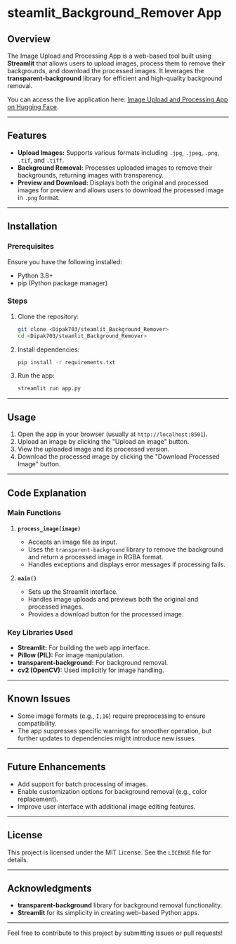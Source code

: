 # steamlit_Background_Remover App

## Overview

The Image Upload and Processing App is a web-based tool built using **Streamlit** that allows users to upload images, process them to remove their backgrounds, and download the processed images. It leverages the **transparent-background** library for efficient and high-quality background removal.

You can access the live application here: [Image Upload and Processing App on Hugging Face](https://huggingface.co/spaces/DRgaddam/background_remove).

---

## Features

* **Upload Images:** Supports various formats including `.jpg`, `.jpeg`, `.png`, `.tif`, and `.tiff`.
* **Background Removal:** Processes uploaded images to remove their backgrounds, returning images with transparency.
* **Preview and Download:** Displays both the original and processed images for preview and allows users to download the processed image in `.png` format.

---

## Installation

### Prerequisites

Ensure you have the following installed:

* Python 3.8+
* pip (Python package manager)

### Steps

1. Clone the repository:

   ```bash
   git clone <Dipak703/steamlit_Background_Remover>
   cd <Dipak703/steamlit_Background_Remover>
   ```

2. Install dependencies:

   ```bash
   pip install -r requirements.txt
   ```

3. Run the app:

   ```bash
   streamlit run app.py
   ```

---

## Usage

1. Open the app in your browser (usually at `http://localhost:8501`).
2. Upload an image by clicking the "Upload an image" button.
3. View the uploaded image and its processed version.
4. Download the processed image by clicking the "Download Processed Image" button.

---

## Code Explanation

### Main Functions

1. **`process_image(image)`**

   * Accepts an image file as input.
   * Uses the `transparent-background` library to remove the background and return a processed image in RGBA format.
   * Handles exceptions and displays error messages if processing fails.

2. **`main()`**

   * Sets up the Streamlit interface.
   * Handles image uploads and previews both the original and processed images.
   * Provides a download button for the processed image.

### Key Libraries Used

* **Streamlit:** For building the web app interface.
* **Pillow (PIL):** For image manipulation.
* **transparent-background:** For background removal.
* **cv2 (OpenCV):** Used implicitly for image handling.

---

## Known Issues

* Some image formats (e.g., `I;16`) require preprocessing to ensure compatibility.
* The app suppresses specific warnings for smoother operation, but further updates to dependencies might introduce new issues.

---

## Future Enhancements

* Add support for batch processing of images.
* Enable customization options for background removal (e.g., color replacement).
* Improve user interface with additional image editing features.

---

## License

This project is licensed under the MIT License. See the `LICENSE` file for details.

---

## Acknowledgments

* **transparent-background** library for background removal functionality.
* **Streamlit** for its simplicity in creating web-based Python apps.

---

Feel free to contribute to this project by submitting issues or pull requests!
